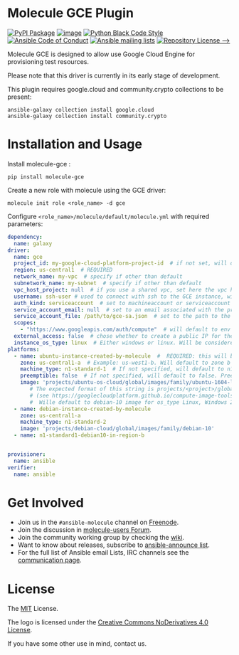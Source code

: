 # Molecule GCE Plugin
[![PyPI Package][]][1] [![image][]][2] [![Python Black Code Style][]][3] [![Ansible Code of Conduct][]][4] [![Ansible mailing lists][]][5] [![Repository License -->][]][6]

  [PyPI Package]: https://badge.fury.io/py/molecule-gce.svg
  [1]: https://badge.fury.io/py/molecule-gce
  [image]: https://zuul-ci.org/gated.svg
  [2]: https://dashboard.zuul.ansible.com/t/ansible/builds?project=ansible-community/molecule-gce
  [Python Black Code Style]: https://img.shields.io/badge/code%20style-black-000000.svg
  [3]: https://github.com/python/black
  [Ansible Code of Conduct]: https://img.shields.io/badge/Code%20of%20Conduct-Ansible-silver.svg
  [4]: https://docs.ansible.com/ansible/latest/community/code_of_conduct.html
  [Ansible mailing lists]: https://img.shields.io/badge/Mailing%20lists-Ansible-orange.svg
  [5]: https://docs.ansible.com/ansible/latest/community/communication.html#mailing-list-information
  [Repository License -->]: https://img.shields.io/badge/license-MIT-brightgreen.svg
  [6]: LICENSE

Molecule GCE is designed to allow use Google Cloud Engine for
provisioning test resources.

Please note that this driver is currently in its early stage of development.

This plugin requires google.cloud and community.crypto collections to be present:
```
ansible-galaxy collection install google.cloud
ansible-galaxy collection install community.crypto
```

# Installation and Usage

Install molecule-gce :
```
pip install molecule-gce
```

Create a new role with molecule using the GCE driver:
```
molecule init role <role_name> -d gce
```

Configure `<role_name>/molecule/default/molecule.yml` with required parameters:

```yaml
dependency:
  name: galaxy
driver:
  name: gce
  project_id: my-google-cloud-platform-project-id  # if not set, will default to env GCE_PROJECT_ID
  region: us-central1  # REQUIRED
  network_name: my-vpc  # specify if other than default
  subnetwork_name: my-subnet  # specify if other than default
  vpc_host_project: null  # if you use a shared vpc, set here the vpc host project. In that case, your GCP user needs the necessary permissions in the host project, see https://cloud.google.com/vpc/docs/shared-vpc#iam_in_shared_vpc
  username: ssh-user # used to connect with ssh to the GCE instance, will default to 'molecule'
  auth_kind: serviceaccount  # set to machineaccount or serviceaccount or application - if set to null will read env GCP_AUTH_KIND
  service_account_email: null  # set to an email associated with the project - if set to null, will default to GCP_SERVICE_ACCOUNT_EMAIL. Should not be set if using auth_kind serviceaccount.
  service_account_file: /path/to/gce-sa.json  # set to the path to the JSON credentials file - if set to null, will default to env GCP_SERVICE_ACCOUNT_FILE
  scopes:
    - "https://www.googleapis.com/auth/compute"  # will default to env GCP_SCOPES, https://www.googleapis.com/auth/compute is the minimum required scope.
  external_access: false  # chose whether to create a public IP for the VM or not - default is private IP only
  instance_os_type: linux  # Either windows or linux. Will be considered linux by default. You can NOT mix Windows and Linux VMs in the same scenario.
platforms:
  - name: ubuntu-instance-created-by-molecule  #  REQUIRED: this will be your VM name
    zone: us-central1-a  # Example: us-west1-b. Will default to zone b of region defined in driver (some regions do not have a zone-a)
    machine_type: n1-standard-1  # If not specified, will default to n1-standard-1
    preemptible: false  # If not specified, will default to false. Preemptible instances have no SLA, in case of resource shortage in the zone they might get destroyed (or not be created) without warning, and will always be terminated after 24 hours. But they cost less and will mitigate the financial consequences of a PAYG licenced VM that would be forgotten.
    image: 'projects/ubuntu-os-cloud/global/images/family/ubuntu-1604-lts'  # Points to an image, you can get a list of available images with command 'gcloud compute images list'.
       # The expected format of this string is projects/<project>/global/images/family/<family-name>
       # (see https://googlecloudplatform.github.io/compute-image-tools/daisy-automating-image-creation.html)
       #  Wille default to debian-10 image for os_type Linux, Windows 2019 for os_type Windows
  - name: debian-instance-created-by-molecule
    zone: us-central1-a
    machine_type: n1-standard-2
    image: 'projects/debian-cloud/global/images/family/debian-10'
  - name: n1-standard1-debian10-in-region-b


provisioner:
  name: ansible
verifier:
  name: ansible
```

# Get Involved

* Join us in the ``#ansible-molecule`` channel on [Freenode](https://freenode.net).
* Join the discussion in [molecule-users Forum](https://groups.google.com/forum/#!forum/molecule-users).
* Join the community working group by checking the [wiki](https://github.com/ansible/community/wiki/Molecule).
* Want to know about releases, subscribe to [ansible-announce list](https://groups.google.com/group/ansible-announce).
* For the full list of Ansible email Lists, IRC channels see the
  [communication page](https://docs.ansible.com/ansible/latest/community/communication.html).

# License

The [MIT](https://github.com/ansible-community/molecule-gce/blob/main/LICENSE) License.

The logo is licensed under the [Creative Commons NoDerivatives 4.0 License](https://creativecommons.org/licenses/by-nd/4.0/).

If you have some other use in mind, contact us.

